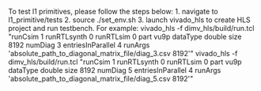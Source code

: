 To test l1 primitives, please follow the steps below:
	1. navigate to l1_primitive/tests
	2. source ./set_env.sh
	3. launch vivado_hls to create HLS project and run testbench. For example:
			vivado_hls -f dimv_hls/build/run.tcl "runCsim 1 runRTLsynth 0 runRTLsim 0 part vu9p dataType double size 8192 numDiag 3 entriesInParallel 4 runArgs 'absolute_path_to_diagonal_matrix_file/diag_3.csv 8192'"
			vivado_hls -f dimv_hls/build/run.tcl "runCsim 1 runRTLsynth 0 runRTLsim 0 part vu9p dataType double size 8192 numDiag 5 entriesInParallel 4 runArgs 'absolute_path_to_diagonal_matrix_file/diag_5.csv 8192'"
